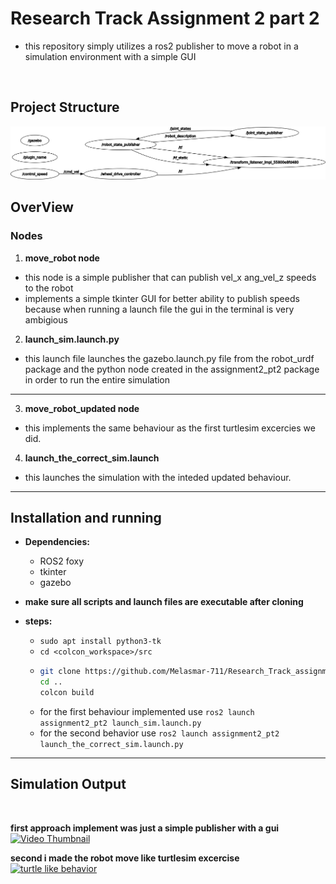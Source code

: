 # **Research Track Assignment 2 part 2**

* this repository simply utilizes a ros2 publisher to move a robot in a simulation environment with a simple GUI


<br/>

## Project Structure

![action_server implementation](assignment2_pt2/images/rosgraph.png)



## **OverView**

### **Nodes**
1. **move_robot node** 
- this node is a simple publisher that can publish vel_x ang_vel_z speeds to the robot
- implements a simple tkinter GUI for better ability to publish speeds because when running a launch file the gui in the terminal is very ambigious
 
2. **launch_sim.launch.py**
- this launch file launches the gazebo.launch.py file from the robot_urdf package and the python node created in the assignment2_pt2 package in order to run the entire simulation

---
3. **move_robot_updated node** 
- this implements the same behaviour as the first turtlesim excercies we did.

4. **launch_the_correct_sim.launch**
- this launches the simulation with the inteded updated behaviour. 
---
## **Installation and running**
- **Dependencies:**
  - ROS2 foxy
  - tkinter
  - gazebo

- **make sure all scripts and launch files are executable after cloning**
- **steps:**
  - `sudo apt install python3-tk`
  - `cd <colcon_workspace>/src`
  - ```bash
  	git clone https://github.com/Melasmar-711/Research_Track_assignment2_pt2.git
  	cd ..
  	colcon build
  - for the first behaviour implemented use `ros2 launch assignment2_pt2 launch_sim.launch.py`
  - for the second behavior use `ros2 launch assignment2_pt2 launch_the_correct_sim.launch.py`
---
## Simulation Output
<br/>

**first approach implement was just a simple publisher with a gui**
[![Video Thumbnail](https://img.youtube.com/vi/_7aJQuSJX6o/0.jpg)](https://youtu.be/_7aJQuSJX6o)

**second i made the robot move like turtlesim excercise**
[![turtle like behavior](https://img.youtube.com/vi/iiN9Wq33p38/0.jpg)](https://youtu.be/iiN9Wq33p38)
